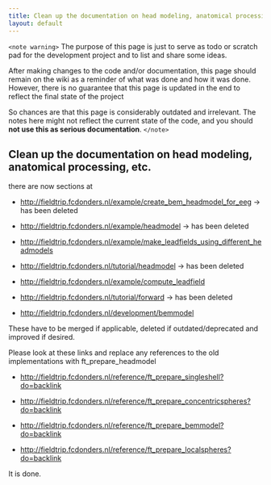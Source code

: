 ```yaml
---
title: Clean up the documentation on head modeling, anatomical processing, etc.
layout: default
---
```


`<note warning>`
The purpose of this page is just to serve as todo or scratch pad for the development project and to list and share some ideas. 

After making changes to the code and/or documentation, this page should remain on the wiki as a reminder of what was done and how it was done. However, there is no guarantee that this page is updated in the end to reflect the final state of the project

So chances are that this page is considerably outdated and irrelevant. The notes here might not reflect the current state of the code, and you should **not use this as serious documentation**.
`</note>`

##  Clean up the documentation on head modeling, anatomical processing, etc. 

there are now sections at

*  http://fieldtrip.fcdonders.nl/example/create_bem_headmodel_for_eeg -> has been deleted

*  http://fieldtrip.fcdonders.nl/example/headmodel -> has been deleted

*  http://fieldtrip.fcdonders.nl/example/make_leadfields_using_different_headmodels

*  http://fieldtrip.fcdonders.nl/tutorial/headmodel -> has been deleted

*  http://fieldtrip.fcdonders.nl/example/compute_leadfield

*  http://fieldtrip.fcdonders.nl/tutorial/forward -> has been deleted

*  http://fieldtrip.fcdonders.nl/development/bemmodel

These have to be merged if applicable, deleted if outdated/deprecated and improved if desired.

Please look at these links and replace any references to the old implementations with ft_prepare_headmodel

*  http://fieldtrip.fcdonders.nl/reference/ft_prepare_singleshell?do=backlink

*  http://fieldtrip.fcdonders.nl/reference/ft_prepare_concentricspheres?do=backlink

*  http://fieldtrip.fcdonders.nl/reference/ft_prepare_bemmodel?do=backlink

*  http://fieldtrip.fcdonders.nl/reference/ft_prepare_localspheres?do=backlink

It is done.

